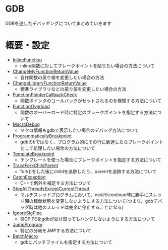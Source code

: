 GDB
====
GDBを通したデバッギングについてまとめていきます

# 概要・設定
- [InlineFunction](InlineFunction)
  - inline関数に対してブレークポイントを貼りたい場合の方法について
- [ChangeMyFunctionReturnValue](ChangeMyFunctionReturnValue)
  - 自作関数の戻り値を変更したい場合の方法
- [ChangeLibraryFunctionReturnValue](ChangeLibraryFunctionReturnValue)
  - 標準ライブラリなどの戻り値を変更したい場合の方法
- [FunctionPointerCallbackCheck](FunctionPointerCallbackCheck)
  - 関数ポインタのコールバックがセットされるのを検知する方法について
- [FunctionOverload](FunctionOverload)
  - 関数のオーバーロード時に特定のブレークポイントを指定する方法について
- [MacroDebug](MacroDebug)
  - マクロ情報もgdbで表示したい場合のデバッグ方法について
- [ProgrammaticallyBreakpoint](ProgrammaticallyBreakpoint)
  - gdbのbではなく、プログラム的にその行に到達したらブレークポイントとして処理したい場合の方法について
- [TemplateBreakpoint](TemplateBreakpoint)
  - テンプレートを使った場合にブレークポイントを指定する方法について
- [TraceForkChildParent](TraceForkChildParent)
  - fork()をした後にchildを追跡したり、parentを追跡する方法について
- [CatchException](CatchException)
  - C++で例外を補足する方法について
- [StopAllThreadsExceptCurrentThread](StopAllThreadsExceptCurrentThread)
  - マルチスレッドプログラムにおいて、nextやcontinue時に勝手にスレッド間の稼働状態を変更しないようにする方法について(つまり、gdbデバッグ時は他のスレッドは完全に停止することになる)
- [IgnoreSigPipe](IgnoreSigPipe)
  - SIGPIPEをgdbが受け取ってもハングしないようにする方法について
- [JumpProgram](JumpProgram)
  - 特定の分岐をJMPする方法について
- [BatchMacro](BatchMacro)
  - gdbにバッチファイルを指定する方法について

